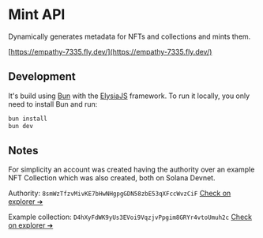 # Mint API
Dynamically generates metadata for NFTs and collections and mints them.

[https://empathy-7335.fly.dev/](https://empathy-7335.fly.dev/)

## Development
It's build using [Bun](https://bun.sh) with the [ElysiaJS](https://elysiajs.com/) framework.
To run it locally, you only need to install Bun and run:
```bash
bun install
bun dev
```

## Notes
For simplicity an account was created having the authority over an example NFT Collection which was also created, both on Solana Devnet.

Authority: `8smWzTfzvMivKE7bHwNHgpgGDN58zbE53qXFccWvzCiF` [Check on explorer ➔](https://solana.fm/address/8smWzTfzvMivKE7bHwNHgpgGDN58zbE53qXFccWvzCiF/transactions?cluster=devnet-alpha)

Example collection: `D4hXyFdWK9yUs3EVoi9VqzjvPpgim8GRYr4vtoUmuh2c` [Check on explorer ➔](https://solana.fm/address/D4hXyFdWK9yUs3EVoi9VqzjvPpgim8GRYr4vtoUmuh2c/transactions?cluster=devnet-alpha)
